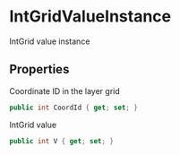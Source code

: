 # IntGridValueInstance

  
IntGrid value instance  


## Properties

  
Coordinate ID in the layer grid  


```csharp
public int CoordId { get; set; }
```

  
IntGrid value  


```csharp
public int V { get; set; }
```


